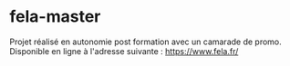 # fela-master
 
 Projet réalisé en autonomie post formation avec un camarade de promo. 
 Disponible en ligne à l'adresse suivante : https://www.fela.fr/
